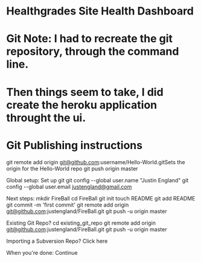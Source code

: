 # Healthgrades Site Health Dashboard

# Git Note: I had to recreate the git repository, through the command line.
# Then things seem to take, I did create the heroku application throught the ui.

# Git Publishing instructions
git remote add origin git@github.com:username/Hello-World.gitSets the origin for the Hello-World repo
git push origin master

Global setup:
 Set up git
  git config --global user.name "Justin England"
  git config --global user.email justengland@gmail.com
      
Next steps:
  mkdir FireBall
  cd FireBall
  git init
  touch README
  git add README
  git commit -m 'first commit'
  git remote add origin git@github.com:justengland/FireBall.git
  git push -u origin master
      
Existing Git Repo?
  cd existing_git_repo
  git remote add origin git@github.com:justengland/FireBall.git
  git push -u origin master
      
Importing a Subversion Repo?
  Click here
      
When you're done:
  Continue